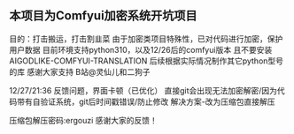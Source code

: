 ## 本项目为Comfyui加密系统开坑项目

目的：打击搬运，打击割韭菜
由于加密类项目特殊性，已对代码进行加密，保护用户数据
目前环境支持python310，以及12/26后的comfyui版本
且不要安装AIGODLIKE-COMFYUI-TRANSLATION
后续根据实际情况制作其它python型号的库
感谢大家支持
B站@灵仙儿和二狗子


12/27/21:36
反馈问题，界面卡顿（已优化）
直接git会出现无法加密解密/因为代码带有自验证系统，git后时间戳错误/防止修改
解决方案-改为压缩包直接解压



压缩包解压密码:ergouzi
感谢大家的反馈！
